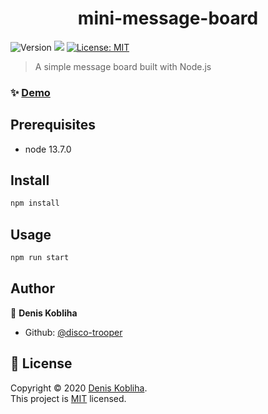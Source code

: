 <h1 align="center">mini-message-board</h1>
<p>
  <img alt="Version" src="https://img.shields.io/badge/version-1.0.0-blue.svg?cacheSeconds=2592000" />
  <img src="https://img.shields.io/badge/node-13.7.0-blue.svg" />
  <a href="https://github.com/disco-trooper/mini-message-board/blob/master/LICENSE" target="_blank">
    <img alt="License: MIT" src="https://img.shields.io/badge/License-MIT-yellow.svg" />
  </a>
</p>

> A simple message board built with Node.js

### ✨ [Demo](https://disco-message-board.herokuapp.com/)

## Prerequisites

- node 13.7.0

## Install

```sh
npm install
```

## Usage

```sh
npm run start
```

## Author

👤 **Denis Kobliha**

- Github: [@disco-trooper](https://github.com/disco-trooper)

## 📝 License

Copyright © 2020 [Denis Kobliha](https://github.com/disco-trooper).<br />
This project is [MIT](https://github.com/disco-trooper/mini-message-board/blob/master/LICENSE) licensed.
